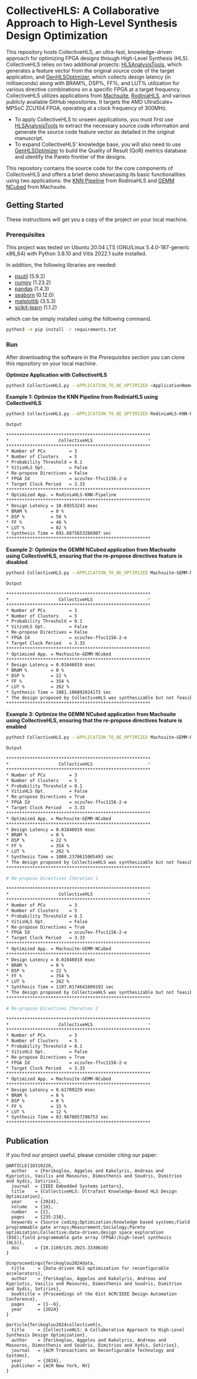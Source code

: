 # CollectiveHLS: A Collaborative Approach to High-Level Synthesis Design Optimization

This repository hosts CollectiveHLS, an ultra-fast, knowledge-driven approach for optimizing FPGA designs through High-Level Synthesis (HLS). CollectiveHLS relies on two additional projects: [HLSAnalysisTools](https://github.com/aferikoglou/HLSAnalysisTools), which generates a feature vector from the original source code of the target application, and [GenHLSOptimizer](https://github.com/aferikoglou/GenHLSOptimizer), which collects design latency (in milliseconds) along with BRAM%, DSP%, FF%, and LUT% utilization for various directive combinations on a specific FPGA at a target frequency. CollectiveHLS utilizes applications from [Machsuite](https://github.com/breagen/MachSuite), [RodiniaHLS](https://github.com/SFU-HiAccel/rodinia-hls), and various publicly available GitHub repositories. It targets the AMD UltraScale+ MPSoC ZCU104 FPGA, operating at a clock frequency of 300MHz. 
* To apply CollectiveHLS to unseen applications, you must first use [HLSAnalysisTools](https://github.com/aferikoglou/HLSAnalysisTools) to extract the necessary source code information and generate the source code feature vector as detailed in the original manuscript.
* To expand CollectiveHLS' knowledge base, you will also need to use [GenHLSOptimizer](https://github.com/aferikoglou/GenHLSOptimizer) to build the Quality of Result (QoR) metrics database and identify the Pareto frontier of the designs.

This repository contains the source code for the core components of CollectiveHLS and offers a brief demo showcasing its basic functionalities using two applications: the [KNN Pipeline](https://github.com/SFU-HiAccel/rodinia-hls/tree/master/Benchmarks/knn/knn_2_pipeline) from RodiniaHLS and [GEMM NCubed](https://github.com/breagen/MachSuite/tree/master/gemm/ncubed) from Machsuite.

## Getting Started

These instructions will get you a copy of the project on your local machine.

### Prerequisites

This project was tested on Ubuntu 20.04 LTS (GNU/Linux 5.4.0-187-generic x86_64) with Python 3.8.10 and Vitis 2022.1 suite installed. 

In addition, the following libraries are needed:

* [psutil](https://pypi.org/project/psutil/) (5.9.2)
* [numpy](https://pypi.org/project/numpy/) (1.23.2)
* [pandas](https://pypi.org/project/pandas/) (1.4.3)
* [seaborn](https://pypi.org/project/seaborn/) (0.12.0)
* [matplotlib](https://pypi.org/project/matplotlib/) (3.5.3)
* [scikit-learn](https://pypi.org/project/scikit-learn/) (1.1.2)

which can be simply installed using the following command.

```bash
python3 -m pip install -r requirements.txt
```

### Run

After downloading the software in the *Prerequisites* section you can clone this repository on your local machine.

**Optimize Application with CollectiveHLS**

```bash
python3 CollectiveHLS.py --APPLICATION_TO_BE_OPTIMIZED <ApplicationName>
```

**Example 1: Optimize the KNN Pipeline from RodiniaHLS using CollectiveHLS**

```bash
python3 CollectiveHLS.py --APPLICATION_TO_BE_OPTIMIZED RodiniaHLS-KNN-Pipeline

Output

*******************************************************
*                   CollectiveHLS                     *
*******************************************************
* Number of PCs         = 3
* Number of Clusters    = 5
* Probability Threshold = 0.1
* VitisHLS Opt.         = False
* Re-propose Directives = False
* FPGA Id               = xczu7ev-ffvc1156-2-e
* Target Clock Period   = 3.33
*******************************************************
* Optimized App. = RodiniaHLS-KNN-Pipeline
*******************************************************
* Design Latency = 10.69353243 msec
* BRAM %         = 0 %
* DSP %          = 58 %
* FF %           = 46 %
* LUT %          = 82 %
* Synthesis Time = 691.6875653266907 sec
*******************************************************


```

**Example 2: Optimize the GEMM NCubed application from Machsuite using CollectiveHLS, ensuring that the re-propose directives feature is disabled**

```bash
python3 CollectiveHLS.py --APPLICATION_TO_BE_OPTIMIZED Machsuite-GEMM-NCubed --REPROPOSE_DIRECTIVES False

Output

*******************************************************
*                   CollectiveHLS                     *
*******************************************************
* Number of PCs         = 3
* Number of Clusters    = 5
* Probability Threshold = 0.1
* VitisHLS Opt.         = False
* Re-propose Directives = False
* FPGA Id               = xczu7ev-ffvc1156-2-e
* Target Clock Period   = 3.33
*******************************************************
* Optimized App. = Machsuite-GEMM-NCubed
*******************************************************
* Design Latency = 0.01646019 msec
* BRAM %         = 0 %
* DSP %          = 22 %
* FF %           = 354 %
* LUT %          = 262 %
* Synthesis Time = 1081.106892824173 sec
* The design proposed by CollectiveHLS was synthesizable but not feasible.
*******************************************************


```

**Example 3: Optimize the GEMM NCubed application from Machsuite using CollectiveHLS, ensuring that the re-propose directives feature is enabled**


```bash
python3 CollectiveHLS.py --APPLICATION_TO_BE_OPTIMIZED Machsuite-GEMM-NCubed --REPROPOSE_DIRECTIVES True

Output

*******************************************************
*                   CollectiveHLS                     *
*******************************************************
* Number of PCs         = 3
* Number of Clusters    = 5
* Probability Threshold = 0.1
* VitisHLS Opt.         = False
* Re-propose Directives = True
* FPGA Id               = xczu7ev-ffvc1156-2-e
* Target Clock Period   = 3.33
*******************************************************
* Optimized App. = Machsuite-GEMM-NCubed
*******************************************************
* Design Latency = 0.01646019 msec
* BRAM %         = 0 %
* DSP %          = 22 %
* FF %           = 354 %
* LUT %          = 262 %
* Synthesis Time = 1080.2370615005493 sec
* The design proposed by CollectiveHLS was synthesizable but not feasible.
*******************************************************

# Re-propose Directives Iteration 1

*******************************************************
*                   CollectiveHLS                     *
*******************************************************
* Number of PCs         = 3
* Number of Clusters    = 5
* Probability Threshold = 0.1
* VitisHLS Opt.         = False
* Re-propose Directives = True
* FPGA Id               = xczu7ev-ffvc1156-2-e
* Target Clock Period   = 3.33
*******************************************************
* Optimized App. = Machsuite-GEMM-NCubed
*******************************************************
* Design Latency = 0.01646019 msec
* BRAM %         = 0 %
* DSP %          = 22 %
* FF %           = 354 %
* LUT %          = 262 %
* Synthesis Time = 1107.0174641609192 sec
* The design proposed by CollectiveHLS was synthesizable but not feasible.
*******************************************************

# Re-propose Directives Iteration 2

*******************************************************
*                   CollectiveHLS                     *
*******************************************************
* Number of PCs         = 3
* Number of Clusters    = 5
* Probability Threshold = 0.1
* VitisHLS Opt.         = False
* Re-propose Directives = True
* FPGA Id               = xczu7ev-ffvc1156-2-e
* Target Clock Period   = 3.33
*******************************************************
* Optimized App. = Machsuite-GEMM-NCubed
*******************************************************
* Design Latency = 0.61709229 msec
* BRAM %         = 0 %
* DSP %          = 0 %
* FF %           = 15 %
* LUT %          = 12 %
* Synthesis Time = 83.9670057296753 sec
*******************************************************

```

## Publication

If you find our project useful, please consider citing our paper:

```
@ARTICLE{10310220,
  author   = {Ferikoglou, Aggelos and Kakolyris, Andreas and Kypriotis, Vasilis and Masouros, Dimosthenis and Soudris, Dimitrios and Xydis, Sotirios},
  journal  = {IEEE Embedded Systems Letters}, 
  title    = {CollectiveHLS: Ultrafast Knowledge-Based HLS Design Optimization}, 
  year     = {2024},
  volume   = {16},
  number   = {2},
  pages    = {235-238},
  keywords = {Source coding;Optimization;Knowledge based systems;Field programmable gate arrays;Measurement;Sociology;Pareto optimization;Collective;data-driven;design space exploration (DSE);field programmable gate array (FPGA);high-level synthesis (HLS)},
  doi      = {10.1109/LES.2023.3330610}
}

@inproceedings{ferikoglou2024data,
  title     = {Data-driven HLS optimization for reconfigurable accelerators},
  author    = {Ferikoglou, Aggelos and Kakolyris, Andreas and Kypriotis, Vasilis and Masouros, Dimosthenis and Soudris, Dimitrios and Xydis, Sotirios},
  booktitle = {Proceedings of the 61st ACM/IEEE Design Automation Conference},
  pages     = {1--6},
  year      = {2024}
}

@article{ferikoglou2024collectivehls,
  title     = {CollectiveHLS: A Collaborative Approach to High-Level Synthesis Design Optimization},
  author    = {Ferikoglou, Aggelos and Kakolyris, Andreas and Masouros, Dimosthenis and Soudris, Dimitrios and Xydis, Sotirios},
  journal   = {ACM Transactions on Reconfigurable Technology and Systems},
  year      = {2024},
  publisher = {ACM New York, NY}
}
```
